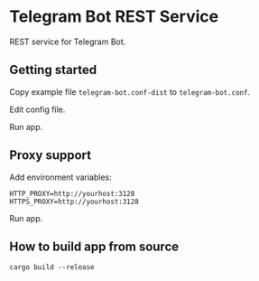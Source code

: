 # Telegram Bot REST Service

REST service for Telegram Bot.

## Getting started

Copy example file `telegram-bot.conf-dist` to `telegram-bot.conf`.

Edit config file.

Run app.

## Proxy support

Add environment variables:

```
HTTP_PROXY=http://yourhost:3128
HTTPS_PROXY=http://yourhost:3128
```

Run app.

## How to build app from source

```shell script
cargo build --release
```